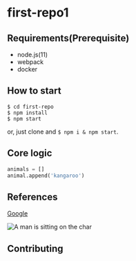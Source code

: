 # first-repo1

## Requirements(Prerequisite)

- node.js(11)
- webpack
- docker

## How to start

```shell
$ cd first-repo
$ npm install
$ npm start
```

or, just clone and `$ npm i & npm start`.

## Core logic

```python
animals = []
animal.append('kangaroo')
```

## References

[Google](https://www.google.com/)

![A man is sitting on the char](imgs/man-on-the-chair.jpg)

## Contributing


